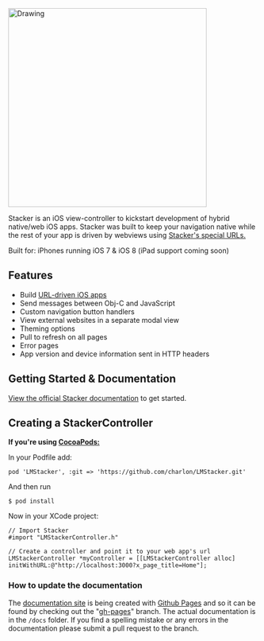 <img src="http://f.cl.ly/items/0z2m1E2N1B2J2A0S3147/stacker.png" alt="Drawing" width='400px'/>

Stacker is an iOS view-controller to kickstart development of hybrid native/web iOS apps. Stacker was built to keep your navigation native while the rest of your app is driven by webviews using [Stacker's special URLs.](http://www.lokimeyburg.com/Stacker/docs/url-structure/)

Built for: iPhones running iOS 7 & iOS 8 (iPad support coming soon)

## Features

- Build [URL-driven iOS apps](http://www.lokimeyburg.com/Stacker/docs/url-structure/)
- Send messages between Obj-C and JavaScript
- Custom navigation button handlers
- View external websites in a separate modal view
- Theming options
- Pull to refresh on all pages
- Error pages
- App version and device information sent in HTTP headers

## Getting Started & Documentation

[View the official Stacker documentation](http://www.lokimeyburg.com/Stacker/docs/getting-started/) to get started.

## Creating a StackerController

**If you're using [CocoaPods:](http://cocoapods.org)**

In your Podfile add:
```
pod 'LMStacker', :git => 'https://github.com/charlon/LMStacker.git'
```
And then run
```
$ pod install
```

Now in your XCode project:

```
// Import Stacker
#import "LMStackerController.h"

// Create a controller and point it to your web app's url
LMStackerController *myController = [[LMStackerController alloc] initWithURL:@"http://localhost:3000?x_page_title=Home"];
```

### How to update the documentation

The [documentation site](http://www.lokimeyburg.com/Stacker/) is being created with [Github Pages](https://pages.github.com/) and so it can be found by checking out the "[gh-pages](https://github.com/lokimeyburg/Stacker/tree/gh-pages)" branch. The actual documentation is in the `/docs` folder. If you find a spelling mistake or any errors in the documentation please submit a pull request to the branch.
